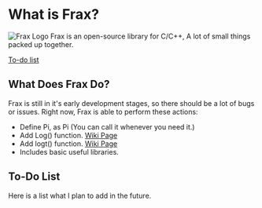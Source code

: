 # What is Frax?
![Frax Logo](https://daei.ultrabs.cf/image/2.png "Frax Logo")
Frax is an open-source library for C/C++, A lot of small things packed up together.

[To-do list](https://github.com/mohsenemx/frax#to-do-list)
## What Does Frax Do?
Frax is still in it's early development stages, so there should be a lot of bugs or issues.
Right now, Frax is able to perform these actions:
* Define Pi, as Pi (You can call it whenever you need it.)
* Add Log() function. [Wiki Page]()
* Add logt() function. [Wiki Page]()
* Includes basic useful libraries.

## To-Do List
Here is a list what I plan to add in the future.